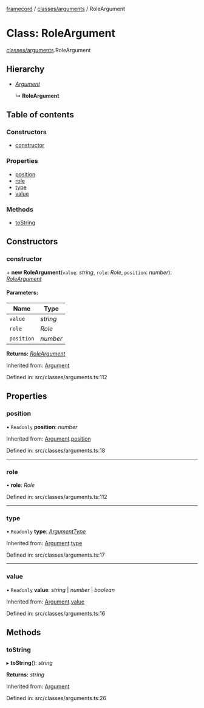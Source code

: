 [framecord](../README.md) / [classes/arguments](../modules/classes_arguments.md) / RoleArgument

# Class: RoleArgument

[classes/arguments](../modules/classes_arguments.md).RoleArgument

## Hierarchy

* [*Argument*](classes_arguments.argument.md)

  ↳ **RoleArgument**

## Table of contents

### Constructors

- [constructor](classes_arguments.roleargument.md#constructor)

### Properties

- [position](classes_arguments.roleargument.md#position)
- [role](classes_arguments.roleargument.md#role)
- [type](classes_arguments.roleargument.md#type)
- [value](classes_arguments.roleargument.md#value)

### Methods

- [toString](classes_arguments.roleargument.md#tostring)

## Constructors

### constructor

\+ **new RoleArgument**(`value`: *string*, `role`: *Role*, `position`: *number*): [*RoleArgument*](classes_arguments.roleargument.md)

#### Parameters:

Name | Type |
------ | ------ |
`value` | *string* |
`role` | *Role* |
`position` | *number* |

**Returns:** [*RoleArgument*](classes_arguments.roleargument.md)

Inherited from: [Argument](classes_arguments.argument.md)

Defined in: src/classes/arguments.ts:112

## Properties

### position

• `Readonly` **position**: *number*

Inherited from: [Argument](classes_arguments.argument.md).[position](classes_arguments.argument.md#position)

Defined in: src/classes/arguments.ts:18

___

### role

• **role**: *Role*

Defined in: src/classes/arguments.ts:112

___

### type

• `Readonly` **type**: [*ArgumentType*](../enums/classes_arguments.argumenttype.md)

Inherited from: [Argument](classes_arguments.argument.md).[type](classes_arguments.argument.md#type)

Defined in: src/classes/arguments.ts:17

___

### value

• `Readonly` **value**: *string* \| *number* \| *boolean*

Inherited from: [Argument](classes_arguments.argument.md).[value](classes_arguments.argument.md#value)

Defined in: src/classes/arguments.ts:16

## Methods

### toString

▸ **toString**(): *string*

**Returns:** *string*

Inherited from: [Argument](classes_arguments.argument.md)

Defined in: src/classes/arguments.ts:26

